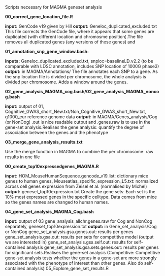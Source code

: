 Scripts necessary for MAGMA geneset analysis

**00_correct_gene_location_file.R**
			
**input:** GenCode v19 given by Hill
**output:** Geneloc_duplicated_excluded.txt This file corrects the GenCode file, where it appears that some genes are duplicated (with different location and chromosme position).The file removes all duplicated genes (any versions of these genes) and 

**01_annotation_snp_gene_window.bash:** 

**inputs:** Geneloc_duplicated_excluded.txt, snploc=baselineLD_v2.2 (to be comparable with LDSC annotation, includes SNP location of 1000G phase3)
**output:** in MAGMA/Annotations/ The file annotates each SNP to a gene. As the snp location file is divided per chromosome, the whole analysis is divided per chromosome. Adds a window around the genes. 

**02_gene_analysis_MAGMA_cog.bash/02_gene_analysis_MAGMA_noncog.bash**

**input:** output of 01, Cognitive_GWAS_short_New.txt/Non_Cognitive_GWAS_short_New.txt, g1000_eur reference genome data
**output:** in MAGMA/Genes_analysis/Cog (or NonCog) .out is nice readable output and .genes.raw is to use in the gene-set analysis.Realises the gene analysis: quantify the degree of association between the genes and the phenotype

**03_merge_gene_analysis_results.txt**

Use the merge function in MAGMA to combine the per chromosome .raw results in one file 

**00_create_top10expressedgenes_MAGMA.R**

**input:** HOM_MouseHumanSequence.gencode_v19.list: dictionary mice genes to human genes, Mouseatlas_specific_expression_L5.txt: normalized across cell genes expression from Zeisel et al. (normalised by Michel)
**output:** geneset_top10expression.txt Create the gene sets: Each set is the 10% most expressed genes in the specific celltype. Data comes from mice so the genes names are changed to human names. 

**04_gene_set_analysis_MAGMA_Cog.bash**

**input:** output of 03  gene_analysis_allchr.genes.raw for Cog and NonCog separately, geneset_top10expression.txt
**output:** in Gene_set_analysis/Cog or NonCog gene_set_analysis.gsa.genes.out: results per genes 
gene_set_analysis.gsa.out: results per sets for competitive model (output we are interested in) gene_set_analysis.gsa.self.out: results for self-contained analysis gene_set_analysis.gsa.sets.genes.out: results per genes for significant sets.Realises the gene-set analysis (Competitive: Competitive gene-set analysis tests whether the genes in a gene-set are more strongly associated with the phenotype of interest than other genes. Also do self-contained analysis)
05_Explore_gene_set_results.R
